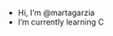 - Hi, I’m @martagarzia
- I’m currently learning C

<!---
- 👋 Hi, I’m @martagarzia
- 🌱 I’m currently learning C
- 👀 I’m interested in ...
- 💞️ I’m looking to collaborate on ...
- 📫 How to reach me ...
- 😄 Pronouns: ...
- ⚡ Fun fact: ...
--->

<!---
martagarzia/martagarzia is a ✨ special ✨ repository because its `README.md` (this file) appears on your GitHub profile.
You can click the Preview link to take a look at your changes.
--->

